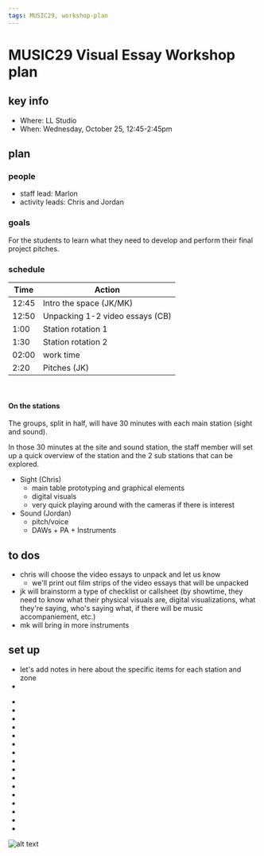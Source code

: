 ```yaml
---
tags: MUSIC29, workshop-plan
---
```



# MUSIC29 Visual Essay Workshop plan

## key info
- Where: LL Studio
- When: Wednesday, October 25, 12:45-2:45pm

## plan

### people
* staff lead: Marlon
* activity leads: Chris and Jordan
### goals
For the students to learn what they need to develop and perform their final project pitches.
### schedule

| Time | Action |  
| -------- | -------- | 
| 12:45     |  Intro the space (JK/MK)    | 
| 12:50     |  Unpacking 1-2 video essays (CB)   | 
| 1:00     |  Station rotation 1   | 
| 1:30     |  Station rotation 2   |
| 02:00    |  work time  |  
| 2:20     |  Pitches  (JK)  | 
 
#### On the stations
The groups, split in half, will have 30 minutes with each main station (sight and sound).

In those 30 minutes at the site and sound station, the staff member will set up a quick overview of the station and the 2 sub stations that can be explored.
* Sight (Chris)
    * main table prototyping and graphical elements
    * digital visuals
    * very quick playing around with the cameras if there is interest
* Sound (Jordan)
    * pitch/voice
    * DAWs + PA + Instruments
## to dos
* chris will choose the video essays to unpack and let us know
    * we'll print out film strips of the video essays that will be unpacked
* jk will brainstorm a type of checklist or callsheet (by showtime, they need to know what their physical visuals are, digital visualizations, what they're saying, who's saying what, if there will be music accompaniement, etc.)
* mk will bring in more instruments

## set up
* let's add notes in here about the specific items for each station and zone
* 
 -
 -
 -
 -
 -
 -
 -
 -
 -
 -
 -
 -
 -
 -
 -
 -
![alt text](https://files.slack.com/files-pri/T0HTW3H0V-F062T6NJREX/get-free_400.gif?pub_secret=7e1933f85a)


